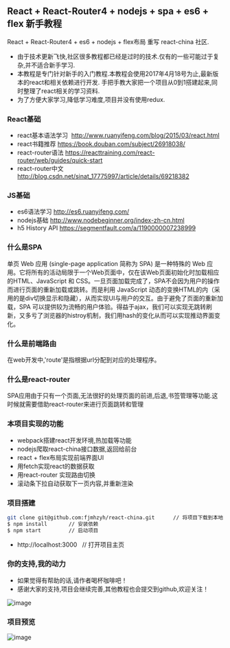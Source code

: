 ## React + React-Router4 + nodejs + spa + es6 + flex 新手教程

React + React-Router4 + es6 + nodejs + flex布局 重写 react-china 社区.

* 由于技术更新飞快,社区很多教程都已经是过时的技术.仅有的一些可能过于复杂,并不适合新手学习.
* 本教程是专门针对新手的入门教程.本教程会使用2017年4月18号为止,最新版本的react和相关依赖进行开发.
  手把手教大家把一个项目从0到1搭建起来,同时整理了react相关的学习资料.
* 为了方便大家学习,降低学习难度,项目并没有使用redux.


### React基础
* react基本语法学习  http://www.ruanyifeng.com/blog/2015/03/react.html  
* react书籍推荐   https://book.douban.com/subject/26918038/
* react-router语法  https://reacttraining.com/react-router/web/guides/quick-start
* react-router中文 http://blog.csdn.net/sinat_17775997/article/details/69218382



### JS基础
* es6语法学习  http://es6.ruanyifeng.com/
* nodejs基础  http://www.nodebeginner.org/index-zh-cn.html
* h5 History API https://segmentfault.com/a/1190000007238999



### 什么是SPA
单页 Web 应用 (single-page application 简称为 SPA) 是一种特殊的 Web 应用。它将所有的活动局限于一个Web页面中，仅在该Web页面初始化时加载相应的HTML、JavaScript 和 CSS。一旦页面加载完成了，SPA不会因为用户的操作而进行页面的重新加载或跳转。而是利用 JavaScript 动态的变换HTML的内（采用的是div切换显示和隐藏），从而实现UI与用户的交互。由于避免了页面的重新加载，SPA 可以提供较为流畅的用户体验。得益于ajax，我们可以实现无跳转刷新，又多亏了浏览器的histroy机制，我们用hash的变化从而可以实现推动界面变化。



### 什么是前端路由
 在web开发中,'route'是指根据url分配到对应的处理程序。
 
 
 
### 什么是react-router
 SPA应用由于只有一个页面,无法很好的处理页面的前进,后退,书签管理等功能.这时候就需要借助react-router来进行页面跳转和管理

### 本项目实现的功能
* webpack搭建react开发环境,热加载等功能
* nodejs爬取react-china接口数据,返回给前台
* react + flex布局实现前端界面UI
* 用fetch实现react的数据获取
* 用react-router 实现路由切换
* 滚动条下拉自动获取下一页内容,并重新渲染



### 项目搭建
```bash
git clone git@github.com:fjmhzyh/react-china.git      // 将项目下载到本地
$ npm install       // 安装依赖
$ npm start         // 启动项目
```
* http://localhost:3000    // 打开项目主页

### 你的支持,我的动力
 * 如果觉得有帮助的话,请作者喝杯咖啡吧！
 * 感谢大家的支持,项目会继续完善,其他教程也会提交到github,欢迎关注！
 
 ![image](https://github.com/fjmhzyh/react-china/blob/master/code.jpg)

### 项目预览
![image](https://github.com/fjmhzyh/react-china/blob/master/react.gif)

